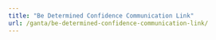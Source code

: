 ```yaml
---
title: "Be Determined Confidence Communication Link"
url: /ganta/be-determined-confidence-communication-link/
---
```

